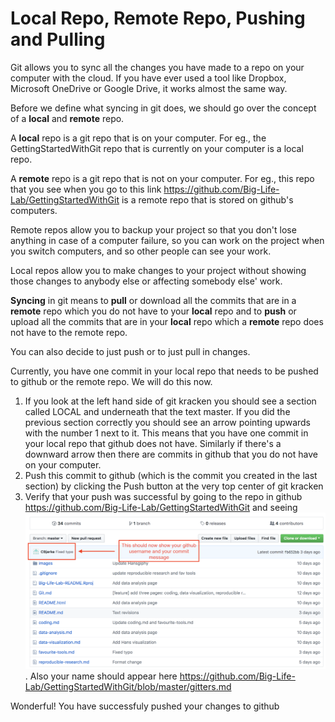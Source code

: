 # Local Repo, Remote Repo, Pushing and Pulling

Git allows you to sync all the changes you have made to a repo on your computer with the cloud. If you have ever used a tool like Dropbox, Microsoft OneDrive or Google Drive, it works almost the same way.

Before we define what syncing in git does, we should go over the concept of a **local** and **remote** repo.

A **local** repo is a git repo that is on your computer. For eg., the GettingStartedWithGit repo that is currently on your computer is a local repo.

A **remote** repo is a git repo that is not on your computer. For eg., this repo that you see when you go to this link https://github.com/Big-Life-Lab/GettingStartedWithGit is a remote repo that is stored on github's computers.

Remote repos allow you to backup your project so that you don't lose anything in case of a computer failure, so you can work on the project when you switch computers, and so other people can see your work.

Local repos allow you to make changes to your project without showing those changes to anybody else or affecting somebody else' work.

**Syncing** in git means to **pull** or download all the commits that are in a **remote** repo which you do not have to your **local** repo and to **push** or upload all the commits that are in your **local** repo which a **remote** repo does not have to the remote repo.

You can also decide to just push or to just pull in changes.

Currently, you have one commit in your local repo that needs to be pushed to github or the remote repo. We will do this now.

1. If you look at the left hand side of git kracken you should see a section called LOCAL and underneath that the text master. If you did the previous section correctly you should see an arrow pointing upwards with the number 1 next to it. This means that you have one commit in your local repo that github does not have. Similarly if there's a downward arrow then there are commits in github that you do not have on your computer.
2. Push this commit to github (which is the commit you created in the last section) by clicking the Push button at the very top center of git kracken
3. Verify that your push was successful by going to the repo in github https://github.com/Big-Life-Lab/GettingStartedWithGit and seeing ![this](images/github-push-success.png). Also your name should appear here https://github.com/Big-Life-Lab/GettingStartedWithGit/blob/master/gitters.md

Wonderful! You have successfuly pushed your changes to github
